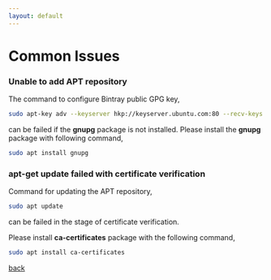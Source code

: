 ```yaml
---
layout: default
---
```


# Common Issues


### Unable to add APT repository
The command to configure Bintray public GPG key,

```bash
sudo apt-key adv --keyserver hkp://keyserver.ubuntu.com:80 --recv-keys 379CE192D401AB61
```

can be failed if the **gnupg** package is not installed. Please install the **gnupg** package with following command,

```bash
sudo apt install gnupg
```

### apt-get update failed with certificate verification

Command for updating the APT repository,
 ```bash
 sudo apt update
```
can be failed in the stage of certificate verification.
  
Please install **ca-certificates** package with the following command,

```bash
sudo apt install ca-certificates
```

[back](./)